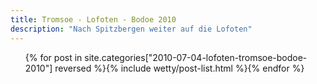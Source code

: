 ```yaml
---
title: Tromsoe - Lofoten - Bodoe 2010
description: "Nach Spitzbergen weiter auf die Lofoten"
---
```

<ul class="post-list">{% for post in site.categories["2010-07-04-lofoten-tromsoe-bodoe-2010"] reversed %}{% include wetty/post-list.html %}{% endfor %}</ul>